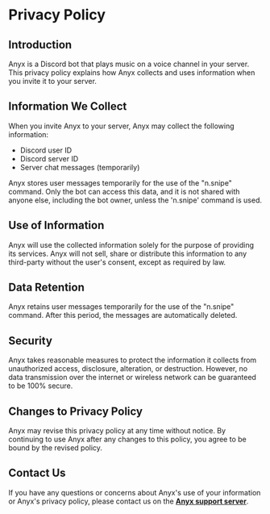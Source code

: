 # Privacy Policy

## Introduction
Anyx is a Discord bot that plays music on a voice channel in your server. This privacy policy explains how Anyx collects and uses information when you invite it to your server.

## Information We Collect
When you invite Anyx to your server, Anyx may collect the following information:
- Discord user ID
- Discord server ID
- Server chat messages (temporarily)

Anyx stores user messages temporarily for the use of the "n.snipe" command. Only the bot can access this data, and it is not shared with anyone else, including the bot owner, unless the 'n.snipe' command is used.

## Use of Information
Anyx will use the collected information solely for the purpose of providing its services. Anyx will not sell, share or distribute this information to any third-party without the user's consent, except as required by law.

## Data Retention
Anyx retains user messages temporarily for the use of the "n.snipe" command. After this period, the messages are automatically deleted.

## Security
Anyx takes reasonable measures to protect the information it collects from unauthorized access, disclosure, alteration, or destruction. However, no data transmission over the internet or wireless network can be guaranteed to be 100% secure.

## Changes to Privacy Policy
Anyx may revise this privacy policy at any time without notice. By continuing to use Anyx after any changes to this policy, you agree to be bound by the revised policy.

## Contact Us
If you have any questions or concerns about Anyx's use of your information or Anyx's privacy policy, please contact us on the **[Anyx support server](https://discord.com/invite/MHj3BPPR5r)**.
